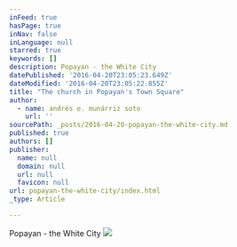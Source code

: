 ```yaml
---
inFeed: true
hasPage: true
inNav: false
inLanguage: null
starred: true
keywords: []
description: Popayan - the White City
datePublished: '2016-04-20T23:05:23.649Z'
dateModified: '2016-04-20T23:05:22.855Z'
title: "The church in Popayan's Town Square"
author:
  - name: andrés e. munárriz soto
    url: ''
sourcePath: _posts/2016-04-20-popayan-the-white-city.md
published: true
authors: []
publisher:
  name: null
  domain: null
  url: null
  favicon: null
url: popayan-the-white-city/index.html
_type: Article

---
```

Popayan - the White City
![](https://the-grid-user-content.s3-us-west-2.amazonaws.com/b5e8c34b-96d3-490d-8209-227d23d6503d.jpg)